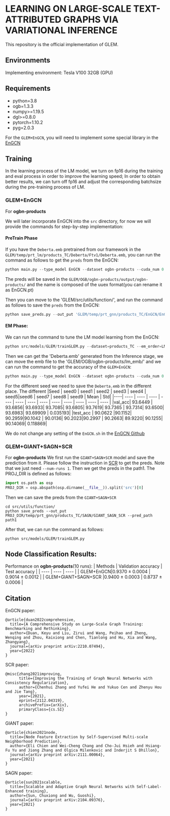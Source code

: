 # LEARNING ON LARGE-SCALE TEXT-ATTRIBUTED GRAPHS VIA VARIATIONAL INFERENCE
This repository is the official implementation of GLEM.

## Environments
Implementing environment: Tesla V100 32GB (GPU)
  
## Requirements
- python=3.8
- ogb=1.3.3
- numpy>=1.19.5
- dgl>=0.8.0
- pytorch=1.10.2
- pyg=2.0.3

For the `GLEM+EnGCN`, you will need to implement some special library in the [EnGCN](https://github.com/VITA-Group/Large_Scale_GCN_Benchmarking)

## Training
In the learning process of the LM model, we turn on fp16 during the training and eval process in order to improve the learning speed; 
In order to obtain better results, we can turn off fp16 and adjust the corresponding batchsize during the pre-training process of LM.

### GLEM+EnGCN
For **ogbn-products**

We will later incorporate EnGCN into the `src` directory, for now we will provide the commands for step-by-step implementation:
#### PreTrain Phase
If you have the `Deberta.emb` pretrained from our framework in the `GLEM/temp/prt_lm/products_TC/Deberta/Ftv1/Deberta.emb`, you can run the command as follows to get the `preds` from the EnGCN:

```python
python main.py --type_model EnGCN --dataset ogbn-products --cuda_num 0 --lr 0.01 --weight_decay 0 --dropout 0.2 --epochs 70 --dim_hidden 512 --num_layers 8 --use_batch_norm True --batch_size 10000 --SLE_threshold 0.8 --N_exp 1 --tosparse  --LM_emb_path 'GLEM/temp/prt_lm/products_TC/Deberta/Ftv1/Deberta.emb'
```
The preds will be saved in the `GLEM/OGB/ogbn-products/output/ogbn-products/` and the name is composed of the uuex format(you can rename it as EnGCN.pt)

Then you can move to the 'GLEM/src/utils/function/', and run the command as follows to save the `preds` from the EnGCN:
```python
python save_preds.py --out_put 'GLEM/temp/prt_gnn/products_TC/EnGCN/EnGCN/' --pred_path 'GLEM/OGB/ogbn-products/output/ogbn-products/EnGCN.pt'
```
#### EM Phase:
We can run the command to tune the LM model learning from the EnGCN:
```python
python src/models/GLEM/trainGLEM.py --dataset=products_TC --em_order=LM-first --gnn_ce_reduction=mean --gnn_ckpt=EnGCN  --gnn_model=EnGCN  --inf_n_epochs=1 --inf_tr_n_nodes=200000 --lm_ce_reduction=mean --lm_cla_dropout=0.4 --lm_epochs=1 --lm_eq_batch_size=120 --lm_eval_patience=65308 --lm_init_ckpt=PrevEM --lm_label_smoothing_factor=0 --lm_load_best_model_at_end=T --lm_lr=3e-05 --lm_model=Deberta --lm_pl_ratio=1 --lm_pl_weight=0.05 --pl_filter=0.9 --pseudo_temp=0.2 --seed=0 --gpus=0
```
Then we can get the 'Deberta.emb' generated from the Inference stage, we can move the emb file to the 'GLEM/OGB/ogbn-products/lm_emb/' and we can run the command to get the accuracy of the `GLEM+EnGCN`:
```python
python main.py --type_model EnGCN --dataset ogbn-products --cuda_num 0 --lr 0.01 --weight_decay 0 --dropout 0.2 --epochs 70 --dim_hidden 512 --num_layers 8 --use_batch_norm True --batch_size 10000 --SLE_threshold 0.8 --N_exp 1 --tosparse --exp_name 'GLEM_EnGCN_seed0' --seed 0 --LM_emb_path 'GLEM/OGB/ogbn-products/lm_emb/seed0/Deberta.emb'
```
For the different seed we need to save the `Deberta.emb` in the different place.
The different 
|Seed | seed0   | seed1    | seed2 | seed3   | seed4   | seed5|seed6  | seed7   | seed8 | seed9 | Mean | Std|
|----|  ----  | ----  |  ---- | ----  | ----  |  ---- | ----  | ----  |  ---- | ---- | ---- | ---- |
|val_acc| 93.6449 | 93.6856| 93.6933| 93.7085| 93.6805| 93.7619| 93.7365 | 93.7314| 93.6500| 93.6983| 93.69909 | 0.035193| 
|test_acc | 90.0622 |90.1152| 90.2959|90.1042 | 90.0136| 90.2023|90.2997 | 90.2663| 89.9220| 90.1255| 90.14069| 0.118869|

We do not change  any setting of the `EnGCN.sh` in the [EnGCN Github](https://github.com/VITA-Group/Large_Scale_GCN_Benchmarking/blob/main/scripts/ogbn-products/EnGCN.sh) 
### GLEM+GIANT+SAGN+SCR
For **ogbn-products**
We first run the `GIANT+SAGN+SCR` model and save the prediction from it.
Please follow the instruction in [SCR](https://github.com/THUDM/SCR/tree/main/ogbn-products) to get the preds.
Note that we just need `--num-runs 1`. Then we get the preds in the path1.
The PROJ_DIR is defined as follows: 
```python 
import os.path as osp
PROJ_DIR = osp.abspath(osp.dirname(__file__)).split('src')[0]
```
Then we can save the preds from the `GIANT+SAGN+SCR`
```
cd src/utils/function/
python save_preds --out_put  PROJ_DIR/temp/prt_gnn/products_TC/SAGN/GIANT_SAGN_SCR --pred_path path1
```

After that, we can run the command as follows:
``` 
python src/models/GLEM/trainGLEM.py 
```

## Node Classification Results:
Performance on **ogbn-products**(10 runs):
| Methods   | Validation accuracy  | Test accuracy  |
|  ----  | ----  |  ---- |
| GLEM+EnGCN|0.9370 ± 0.0004 | 0.9014 ± 0.0012 |
| GLEM+GIANT+SAGN+SCR |0.9400 ± 0.0003 | 0.8737 ± 0.0006 |

## Citation
EnGCN paper:
```
@article{duan2022comprehensive,
  title={A Comprehensive Study on Large-Scale Graph Training: Benchmarking and Rethinking},
  author={Duan, Keyu and Liu, Zirui and Wang, Peihao and Zheng, Wenqing and Zhou, Kaixiong and Chen, Tianlong and Hu, Xia and Wang, Zhangyang},
  journal={arXiv preprint arXiv:2210.07494},
  year={2022}
}
```

SCR paper:
```
@misc{zhang2021improving,
      title={Improving the Training of Graph Neural Networks with Consistency Regularization}, 
      author={Chenhui Zhang and Yufei He and Yukuo Cen and Zhenyu Hou and Jie Tang},
      year={2021},
      eprint={2112.04319},
      archivePrefix={arXiv},
      primaryClass={cs.SI}
}
```
GIANT paper:
```
@article{chien2021node,
  title={Node Feature Extraction by Self-Supervised Multi-scale Neighborhood Prediction},
  author={Eli Chien and Wei-Cheng Chang and Cho-Jui Hsieh and Hsiang-Fu Yu and Jiong Zhang and Olgica Milenkovic and Inderjit S Dhillon},
  journal={arXiv preprint arXiv:2111.00064},
  year={2021}
}
```
SAGN paper:
```
@article{sun2021scalable,
  title={Scalable and Adaptive Graph Neural Networks with Self-Label-Enhanced training},
  author={Sun, Chuxiong and Wu, Guoshi},
  journal={arXiv preprint arXiv:2104.09376},
  year={2021}
}
```
